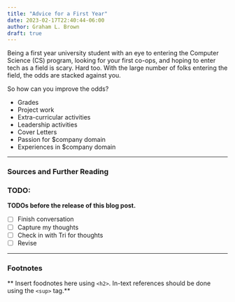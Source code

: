 ```yaml
---
title: "Advice for a First Year"
date: 2023-02-17T22:40:44-06:00
author: Graham L. Brown
draft: true
---
```


Being a first year university student with an eye to entering the Computer Science (CS) program, looking for your first co-ops, and hoping to enter tech as a field is scary. Hard too. With the large number of folks entering the field, the odds are stacked against you.

So how can you improve the odds?

 - Grades
 - Project work
 - Extra-curricular activities
 - Leadership activities
 - Cover Letters
 - Passion for $company domain
 - Experiences in $company domain

---

### Sources and Further Reading

### TODO: 

**TODOs before the release of this blog post.**
 - [ ] Finish conversation
 - [ ] Capture my thoughts
 - [ ] Check in with Tri for thoughts
 - [ ] Revise

---

### Footnotes

** Insert foodnotes here using `<h2>`. In-text references should be done using the `<sup>` tag.**
